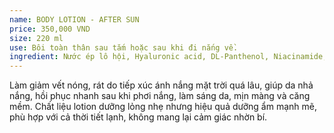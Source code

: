 ```yaml
---
name: BODY LOTION - AFTER SUN
price: 350,000 VND
size: 220 ml
use: Bôi toàn thân sau tắm hoặc sau khi đi nắng về.
ingredient: Nước ép lô hội, Hyaluronic acid, DL-Panthenol, Niacinamide, chiết xuất cám gạo, tinh dầu lô hội, dầu jojoba, nước ép 5 loại hoa hồng.
---
```

Làm giảm vết nóng, rát do tiếp xúc ánh nắng mặt trời quá lâu, giúp da nhả nắng, hồi phục nhanh sau khi phơi nắng, làm sáng da, mịn màng và căng mềm. Chất liệu lotion dưỡng lỏng nhẹ nhưng hiệu quả dưỡng ẩm mạnh mẽ, phù hợp với cả thời tiết lạnh, không mang lại cảm giác nhờn bí.

